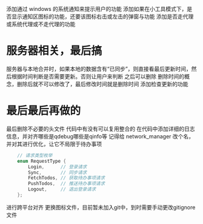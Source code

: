 添加通过 windows 的系统通知来提示用户的功能
添加如果在小工具模式下，是否显示通知区图标的功能，还要该图标右击或左击的弹窗与功能
添加是否走代理或系统代理或不走代理的功能

# 服务器相关，最后搞
服务器与本地合并时，如果本地的数据含有“已同步”，则直接看最后更新时间，然后根据时间判断是否需要更新。否则让用户来判断
之后可以删除 删除时间的概念，删除后就不可以修改了，最后修改时间就是删除时间
添加检查更新的功能

# 最后最后再做的
最后删除不必要的头文件
代码中有没有可以复用整合的
在代码中添加详细的日志信息，并对齐哪些是qdebug哪些是qinfo等
记得给 network_manager 改个名，并对其进行优化，让它不局限于待办事项

```cpp
    // 请求类型枚举
    enum RequestType {
        Login,      // 登录请求
        Sync,       // 同步请求
        FetchTodos, // 获取待办事项请求
        PushTodos,  // 推送待办事项请求
        Logout,     // 退出登录请求
    };
```

进行跨平台对齐
更换图标文件，目前暂未加入git中，到时需要手动更改gitignore文件